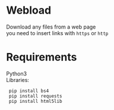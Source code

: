 # Webload
Download any files from a web page
</br>you need to insert links with `https` or `http`
# Requirements
<abr>Python3</abr></br>
<abr>Libraries:</abr>
```
 pip install bs4 
 pip install requests
 pip install html5lib
 ````
